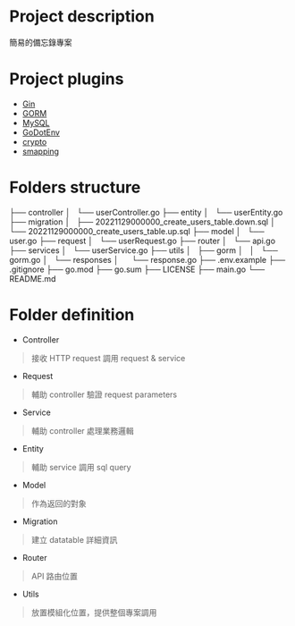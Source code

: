 # Project description
簡易的備忘錄專案

# Project plugins
- [Gin](https://github.com/gin-gonic/gin)
- [GORM](https://github.com/go-gorm/gorm)
- [MySQL](https://github.com/go-gorm/mysql)
- [GoDotEnv](https://github.com/joho/godotenv)
- [crypto](https://pkg.go.dev/golang.org/x/crypto)
- [smapping](https://github.com/mashingan/smapping)

# Folders structure
├── controller
│   └── userController.go
├── entity
│   └── userEntity.go
├── migration
│   ├── 20221129000000_create_users_table.down.sql
│   └── 20221129000000_create_users_table.up.sql
├── model
│   └── user.go
├── request
│   └── userRequest.go
├── router
│   └── api.go
├── services
│   └── userService.go
├── utils
│   ├── gorm
│   │   └── gorm.go
│   └── responses
│       └── response.go
├── .env.example
├── .gitignore
├── go.mod
├── go.sum
├── LICENSE
├── main.go
└── README.md

# Folder definition
- Controller
> 接收 HTTP request 調用 request & service

- Request
> 輔助 controller 驗證 request parameters

- Service
> 輔助 controller 處理業務邏輯

- Entity
> 輔助 service 調用 sql query

- Model
> 作為返回的對象

- Migration
> 建立 datatable 詳細資訊

- Router
> API 路由位置

- Utils
> 放置模組化位置，提供整個專案調用
